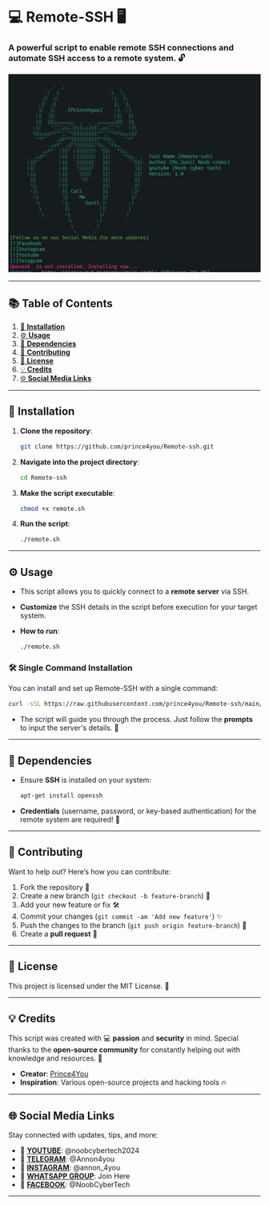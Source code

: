 # 💻 **Remote-SSH** 🖥️
### A **powerful script** to enable remote SSH connections and automate SSH access to a remote system. 🔓

![Remote-SSH Screenshot](https://github.com/prince4you/Remote-ssh/blob/main/picture.png)

---

## 📚 **Table of Contents**
1. [🚀 **Installation**](#installation)
2. [⚙️ **Usage**](#usage)
3. [🔧 **Dependencies**](#dependencies)
4. [🤝 **Contributing**](#contributing)
5. [📜 **License**](#license)
6. [💡 **Credits**](#credits)
7. [🌐 **Social Media Links**](#social-media)

---

## 🚀 **Installation**

1. **Clone the repository**:
    ```bash
    git clone https://github.com/prince4you/Remote-ssh.git
    ```
2. **Navigate into the project directory**:
    ```bash
    cd Remote-ssh
    ```

3. **Make the script executable**:
    ```bash
    chmod +x remote.sh
    ```

4. **Run the script**:
    ```bash
    ./remote.sh
    ```

---

## ⚙️ **Usage**

- This script allows you to quickly connect to a **remote server** via SSH.

- **Customize** the SSH details in the script before execution for your target system.

- **How to run**:
    ```bash
    ./remote.sh
    ```

### 🛠️ **Single Command Installation**

You can install and set up Remote-SSH with a single command:

```bash
curl -sSL https://raw.githubusercontent.com/prince4you/Remote-ssh/main/install.sh | bash
```
    

- The script will guide you through the process. Just follow the **prompts** to input the server's details. 🔑

---

## 🔧 **Dependencies**

- Ensure **SSH** is installed on your system:
    ```bash
    apt-get install openssh
    ```

- **Credentials** (username, password, or key-based authentication) for the remote system are required! 🔐

---

## 🤝 **Contributing**

Want to help out? Here’s how you can contribute:

1. Fork the repository 🦾
2. Create a new branch (`git checkout -b feature-branch`) 🌿
3. Add your new feature or fix 🛠️
4. Commit your changes (`git commit -am 'Add new feature'`) ✨
5. Push the changes to the branch (`git push origin feature-branch`) 🚀
6. Create a **pull request** 🔄

---

## 📜 **License**

This project is licensed under the MIT License. 📃

---

## 💡 **Credits**

This script was created with 💻 **passion** and **security** in mind. Special thanks to the **open-source community** for constantly helping out with knowledge and resources. 👾

- **Creator**: [Prince4You](https://github.com/prince4you)
- **Inspiration**: Various open-source projects and hacking tools 🔥

---

## 🌐 **Social Media Links**

Stay connected with updates, tips, and more:

- 🔹 **[YOUTUBE](https://youtube.com/@noobcybertech2024?si=MVKSaevhkBnmceKZ)**: @noobcybertech2024  
- 🔹 **[TELEGRAM](https://t.me/Annon4you)**: @Annon4you  
- 🔹 **[INSTAGRAM](https://www.instagram.com/annon_4you)**: @annon_4you  
- 🔹 **[WHATSAPP GROUP](https://chat.whatsapp.com/DQHA1MZ46RYGlyIIOPZR2T)**: Join Here
- 🔹 **[FACEBOOK](https://www.facebook.com/share/1HrTAb9GoH/)**: @NoobCyberTech
---
